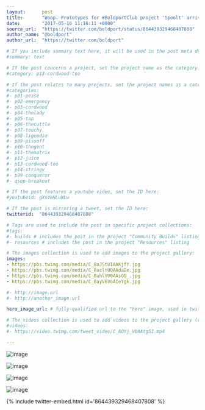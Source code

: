 ```yaml
---
layout:      post
title:       "Woop. Prototypes for #BoldportClub project 'Spoolt' arrived! Thanks @eC_PCB."
date:        "2017-05-16 11:16:11 +0000"
source_url:  "https://twitter.com/boldport/status/864439329468407808"
author_name: "@boldport"
author_url:  "https://twitter.com/boldport"

# If you include summary text here, it will be used in the post meta description instead of an excerpt from the post body
#summary: text

# If the post concerns a project, set the project name as the category:
#category: p13-cordwood-too

# If the post relates to many projects, set the project names as a categories array:
#categories:
#- p01-pease
#- p02-emergency
#- p03-cordwood
#- p04-thelady
#- p05-tap
#- p06-thecuttle
#- p07-touchy
#- p08-ligemdio
#- p09-pissoff
#- p10-thegent
#- p11-thematrix
#- p12-juice
#- p13-cordwood-too
#- p14-stringy
#- p99-conqueror
#- qsop-breakout

# If the post features a youtube video, set the ID here:
#youtubeid: gXsVeNLuWLw

# If the post is mirroring a tweet, set the ID here:
twitterid:  "864439329468407808"

# Tags are used to include the post in specific project collections:
#tags:
#- builds # includes the post in the project "Community Builds" listing
#- resources # includes the post in the project "Resources" listing

# The images collection is used to add images to the project gallery:
images:
- https://pbs.twimg.com/media/C_8aJStUIAAKjfY.jpg
- https://pbs.twimg.com/media/C_8acltUQAAdaDe.jpg
- https://pbs.twimg.com/media/C_8ahlYU0AAsGG_.jpg
- https://pbs.twimg.com/media/C_8ayV6VoAIeYgk.jpg

#- http://image.url
#- http://another_image.url

hero_image_url: # fully-qualified url to the "hero" image, used in twitter cards for example

# The videos collection is used to add videos to the project gallery (currently only mp4):
#videos:
#- https://video.twimg.com/tweet_video/C_8OYj_V0AAtg5I.mp4

---
```


![image](https://pbs.twimg.com/media/C_8aJStUIAAKjfY.jpg)

![image](https://pbs.twimg.com/media/C_8acltUQAAdaDe.jpg)

![image](https://pbs.twimg.com/media/C_8ahlYU0AAsGG_.jpg)

![image](https://pbs.twimg.com/media/C_8ayV6VoAIeYgk.jpg)

{% include twitter-embed.html id='864439329468407808' %}



